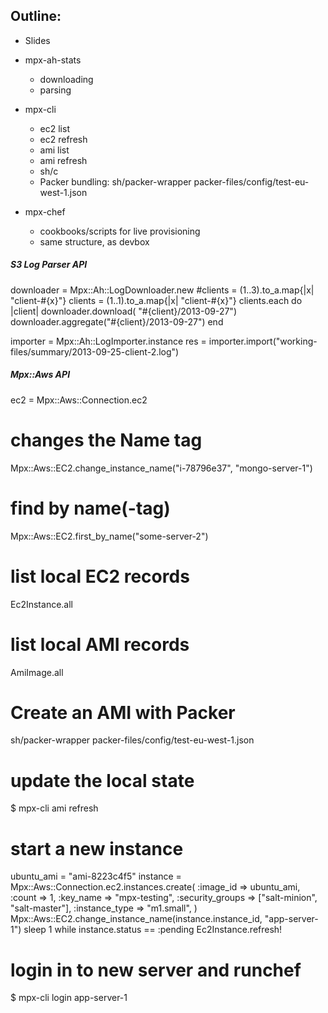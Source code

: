 ## Outline:

- Slides

- mpx-ah-stats
  - downloading
  - parsing

- mpx-cli
  - ec2 list
  - ec2 refresh
  - ami list
  - ami refresh
  - sh/c
  - Packer bundling: sh/packer-wrapper packer-files/config/test-eu-west-1.json


- mpx-chef
  - cookbooks/scripts for live provisioning
  - same structure, as devbox



##### S3 Log Parser API

downloader = Mpx::Ah::LogDownloader.new
#clients = (1..3).to_a.map{|x| "client-#{x}"}
clients = (1..1).to_a.map{|x| "client-#{x}"}
clients.each do |client|
  downloader.download( "#{client}/2013-09-27")
  downloader.aggregate("#{client}/2013-09-27")
end


importer = Mpx::Ah::LogImporter.instance
res      = importer.import("working-files/summary/2013-09-25-client-2.log")

##### Mpx::Aws API
ec2 = Mpx::Aws::Connection.ec2


# changes the Name tag
Mpx::Aws::EC2.change_instance_name("i-78796e37", "mongo-server-1")

# find by name(-tag)
Mpx::Aws::EC2.first_by_name("some-server-2")

# list local EC2 records
Ec2Instance.all

# list local AMI records
AmiImage.all



# Create an AMI with Packer
sh/packer-wrapper packer-files/config/test-eu-west-1.json

# update the local state
$ mpx-cli ami refresh


# start a new instance

ubuntu_ami = "ami-8223c4f5"
instance = Mpx::Aws::Connection.ec2.instances.create(
  :image_id        => ubuntu_ami,
  :count           => 1,
  :key_name        => "mpx-testing",
  :security_groups => ["salt-minion", "salt-master"],
  :instance_type   => "m1.small",
)
Mpx::Aws::EC2.change_instance_name(instance.instance_id, "app-server-1")
sleep 1 while instance.status == :pending
Ec2Instance.refresh!


# login in to new server and runchef
$ mpx-cli login app-server-1